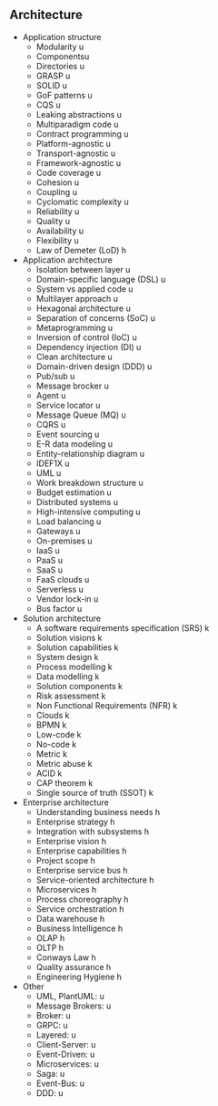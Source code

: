 ## Architecture

- Application structure
  - Modularity u
  - Componentsu
  - Directories u
  - GRASP u
  - SOLID u
  - GoF patterns u
  - CQS u
  - Leaking abstractions u
  - Multiparadigm code u
  - Contract programming u
  - Platform-agnostic u
  - Transport-agnostic u
  - Framework-agnostic u
  - Code coverage u
  - Cohesion u
  - Coupling u
  - Cyclomatic complexity u
  - Reliability u
  - Quality u
  - Availability u
  - Flexibility u
  - Law of Demeter (LoD) h
- Application architecture
  - Isolation between layer u
  - Domain-specific language (DSL) u
  - System vs applied code u
  - Multilayer approach u
  - Hexagonal architecture u
  - Separation of concerns (SoC) u
  - Metaprogramming u
  - Inversion of control (IoC) u
  - Dependency injection (DI) u
  - Clean architecture u
  - Domain-driven design (DDD) u
  - Pub/sub u
  - Message brocker u
  - Agent u
  - Service locator u
  - Message Queue (MQ) u
  - CQRS u
  - Event sourcing u
  - E-R data modeling u
  - Entity-relationship diagram u
  - IDEF1X u
  - UML u
  - Work breakdown structure u
  - Budget estimation u
  - Distributed systems u
  - High-intensive computing u
  - Load balancing u
  - Gateways u
  - On-premises u
  - IaaS u
  - PaaS u
  - SaaS u
  - FaaS clouds u
  - Serverless u
  - Vendor lock-in u
  - Bus factor u
- Solution architecture
  - A software requirements specification (SRS) k
  - Solution visions k
  - Solution capabilities k
  - System design k
  - Process modelling k
  - Data modelling k
  - Solution components k
  - Risk assessment k
  - Non Functional Requirements (NFR) k
  - Clouds k
  - BPMN k
  - Low-code k
  - No-code k
  - Metric k
  - Metric abuse k
  - ACID k
  - CAP theorem k
  - Single source of truth (SSOT) k
- Enterprise architecture
  - Understanding business needs h
  - Enterprise strategy h
  - Integration with subsystems h
  - Enterprise vision h
  - Enterprise capabilities h
  - Project scope h
  - Enterprise service bus h
  - Service-oriented architecture h
  - Microservices h
  - Process choreography h
  - Service orchestration h
  - Data warehouse h
  - Business Intelligence h
  - OLAP h
  - OLTP h
  - Conways Law h
  - Quality assurance h
  - Engineering Hygiene h
- Other
  - UML, PlantUML: u
  - Message Brokers: u
  - Broker: u
  - GRPC: u
  - Layered: u
  - Client-Server: u
  - Event-Driven: u
  - Microservices: u
  - Saga: u
  - Event-Bus: u
  - DDD: u
